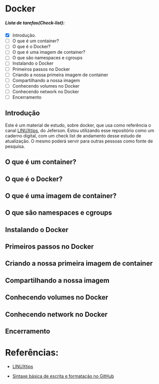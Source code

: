 

# Docker

##### Lista de tarefas(Check-list):
- [x] Introdução.
- [ ] O que é um container?
- [ ] O que é o Docker?
- [ ] O que é uma imagem de container?
- [ ] O que são namespaces e cgroups
- [ ] Instalando o Docker
- [ ] Primeiros passos no Docker
- [ ] Criando a nossa primeira imagem de container
- [ ] Compartilhando a nossa imagem
- [ ] Conhecendo volumes no Docker
- [ ] Conhecendo network no Docker
- [ ] Encerramento

## Introdução

Este é um material de estudo, sobre docker, que usa como referência o canal [LINUXtips](https://www.youtube.com/channel/UCJnKVGmXRXrH49Tvrx5X0Sw), do Jeferson.
Estou utilizando esse repositório como um caderno digital, com um check list de andamento desse estudo de atualização.
O mesmo poderá servir para outras pessoas como fonte de pesquisa.

## O que é um container?


## O que é o Docker?


## O que é uma imagem de container?


## O que são namespaces e cgroups


## Instalando o Docker


## Primeiros passos no Docker


## Criando a nossa primeira imagem de container


## Compartilhando a nossa imagem


## Conhecendo volumes no Docker


## Conhecendo network no Docker


## Encerramento


# Referências:

- [LINUXtips](https://www.youtube.com/watch?v=MeFyp4VnNx0 "Canal LINUXtips do Jeferson")

- [Sintaxe básica de escrita e formatação no GitHub](https://docs.github.com/pt/get-started/writing-on-github/getting-started-with-writing-and-formatting-on-github/basic-writing-and-formatting-syntax#relative-links "GitHub Docs")

